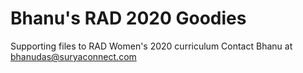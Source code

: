 # Bhanu's RAD 2020 Goodies
Supporting files to RAD Women's 2020 curriculum
Contact Bhanu at bhanudas@suryaconnect.com
